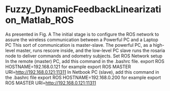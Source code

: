 # Fuzzy_DynamicFeedbackLinearization_Matlab_ROS

As presented in Fig. A The initial stage is to configure the ROS network to assure the wireless
communication between a Powerful PC and a Laptop PC This sort of communication is master-slave.
The powerful PC, as a high-level master, runs rescore inside, and the low-level PC slave runs the
rosaria node to deliver commands and odometry subjects. Set ROS Network setup
In the remote (master) PC, add this command in the .bashrc file.
export ROS HOSTNAME=192.168.0.121 for example
export ROS MASTER URI=http://192.168.0.121:11311
In Netbook PC (slave), add this command in the .bashrc file
export ROS HOSTNAME=192.168.0.200 for example
export ROS MASTER URI=http://192.168.0.121:11311
